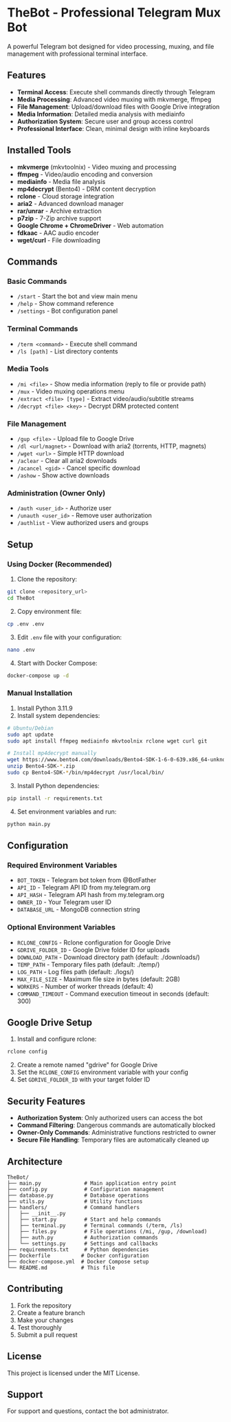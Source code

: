 # TheBot - Professional Telegram Mux Bot

A powerful Telegram bot designed for video processing, muxing, and file management with professional terminal interface.

## Features

- **Terminal Access**: Execute shell commands directly through Telegram
- **Media Processing**: Advanced video muxing with mkvmerge, ffmpeg
- **File Management**: Upload/download files with Google Drive integration
- **Media Information**: Detailed media analysis with mediainfo
- **Authorization System**: Secure user and group access control
- **Professional Interface**: Clean, minimal design with inline keyboards

## Installed Tools

- **mkvmerge** (mkvtoolnix) - Video muxing and processing
- **ffmpeg** - Video/audio encoding and conversion
- **mediainfo** - Media file analysis
- **mp4decrypt** (Bento4) - DRM content decryption
- **rclone** - Cloud storage integration
- **aria2** - Advanced download manager
- **rar/unrar** - Archive extraction
- **p7zip** - 7-Zip archive support
- **Google Chrome + ChromeDriver** - Web automation
- **fdkaac** - AAC audio encoder
- **wget/curl** - File downloading

## Commands

### Basic Commands
- `/start` - Start the bot and view main menu
- `/help` - Show command reference
- `/settings` - Bot configuration panel

### Terminal Commands
- `/term <command>` - Execute shell command
- `/ls [path]` - List directory contents

### Media Tools
- `/mi <file>` - Show media information (reply to file or provide path)
- `/mux` - Video muxing operations menu
- `/extract <file> [type]` - Extract video/audio/subtitle streams
- `/decrypt <file> <key>` - Decrypt DRM protected content

### File Management
- `/gup <file>` - Upload file to Google Drive
- `/dl <url/magnet>` - Download with aria2 (torrents, HTTP, magnets)
- `/wget <url>` - Simple HTTP download
- `/aclear` - Clear all aria2 downloads
- `/acancel <gid>` - Cancel specific download
- `/ashow` - Show active downloads

### Administration (Owner Only)
- `/auth <user_id>` - Authorize user
- `/unauth <user_id>` - Remove user authorization
- `/authlist` - View authorized users and groups

## Setup

### Using Docker (Recommended)

1. Clone the repository:
```bash
git clone <repository_url>
cd TheBot
```

2. Copy environment file:
```bash
cp .env .env
```

3. Edit `.env` file with your configuration:
```bash
nano .env
```

4. Start with Docker Compose:
```bash
docker-compose up -d
```

### Manual Installation

1. Install Python 3.11.9
2. Install system dependencies:
```bash
# Ubuntu/Debian
sudo apt update
sudo apt install ffmpeg mediainfo mkvtoolnix rclone wget curl git

# Install mp4decrypt manually
wget https://www.bento4.com/downloads/Bento4-SDK-1-6-0-639.x86_64-unknown-linux.zip
unzip Bento4-SDK-*.zip
sudo cp Bento4-SDK-*/bin/mp4decrypt /usr/local/bin/
```

3. Install Python dependencies:
```bash
pip install -r requirements.txt
```

4. Set environment variables and run:
```bash
python main.py
```

## Configuration

### Required Environment Variables

- `BOT_TOKEN` - Telegram bot token from @BotFather
- `API_ID` - Telegram API ID from my.telegram.org
- `API_HASH` - Telegram API hash from my.telegram.org
- `OWNER_ID` - Your Telegram user ID
- `DATABASE_URL` - MongoDB connection string

### Optional Environment Variables

- `RCLONE_CONFIG` - Rclone configuration for Google Drive
- `GDRIVE_FOLDER_ID` - Google Drive folder ID for uploads
- `DOWNLOAD_PATH` - Download directory path (default: ./downloads/)
- `TEMP_PATH` - Temporary files path (default: ./temp/)
- `LOG_PATH` - Log files path (default: ./logs/)
- `MAX_FILE_SIZE` - Maximum file size in bytes (default: 2GB)
- `WORKERS` - Number of worker threads (default: 4)
- `COMMAND_TIMEOUT` - Command execution timeout in seconds (default: 300)

## Google Drive Setup

1. Install and configure rclone:
```bash
rclone config
```

2. Create a remote named "gdrive" for Google Drive
3. Set the `RCLONE_CONFIG` environment variable with your config
4. Set `GDRIVE_FOLDER_ID` with your target folder ID

## Security Features

- **Authorization System**: Only authorized users can access the bot
- **Command Filtering**: Dangerous commands are automatically blocked
- **Owner-Only Commands**: Administrative functions restricted to owner
- **Secure File Handling**: Temporary files are automatically cleaned up

## Architecture

```
TheBot/
├── main.py              # Main application entry point
├── config.py            # Configuration management
├── database.py          # Database operations
├── utils.py             # Utility functions
├── handlers/            # Command handlers
│   ├── __init__.py
│   ├── start.py         # Start and help commands
│   ├── terminal.py      # Terminal commands (/term, /ls)
│   ├── files.py         # File operations (/mi, /gup, /download)
│   ├── auth.py          # Authorization commands
│   └── settings.py      # Settings and callbacks
├── requirements.txt     # Python dependencies
├── Dockerfile          # Docker configuration
├── docker-compose.yml  # Docker Compose setup
└── README.md           # This file
```

## Contributing

1. Fork the repository
2. Create a feature branch
3. Make your changes
4. Test thoroughly
5. Submit a pull request

## License

This project is licensed under the MIT License.

## Support

For support and questions, contact the bot administrator.
